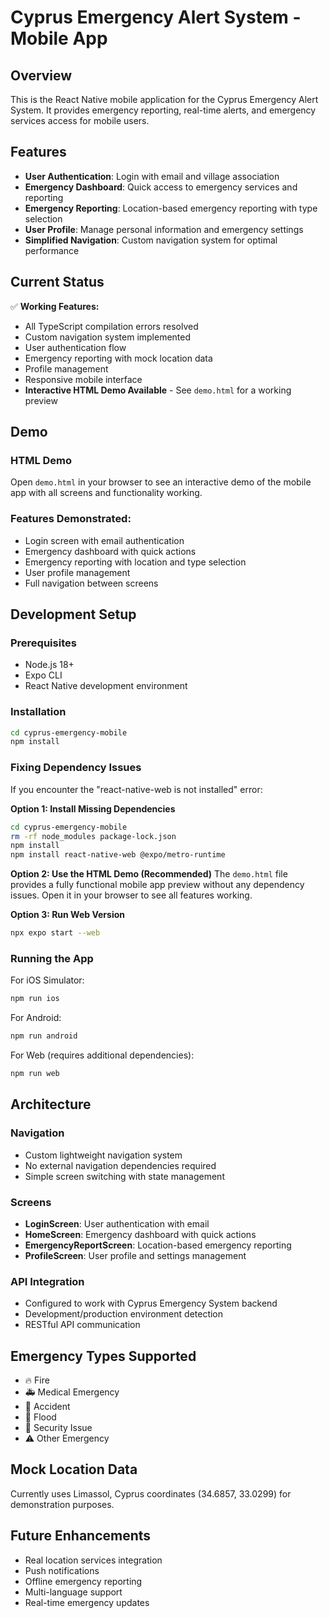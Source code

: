 # Cyprus Emergency Alert System - Mobile App

## Overview

This is the React Native mobile application for the Cyprus Emergency Alert System. It provides emergency reporting, real-time alerts, and emergency services access for mobile users.

## Features

- **User Authentication**: Login with email and village association
- **Emergency Dashboard**: Quick access to emergency services and reporting
- **Emergency Reporting**: Location-based emergency reporting with type selection
- **User Profile**: Manage personal information and emergency settings
- **Simplified Navigation**: Custom navigation system for optimal performance

## Current Status

✅ **Working Features:**
- All TypeScript compilation errors resolved
- Custom navigation system implemented
- User authentication flow
- Emergency reporting with mock location data
- Profile management
- Responsive mobile interface
- **Interactive HTML Demo Available** - See `demo.html` for a working preview

## Demo

### HTML Demo
Open `demo.html` in your browser to see an interactive demo of the mobile app with all screens and functionality working.

### Features Demonstrated:
- Login screen with email authentication
- Emergency dashboard with quick actions
- Emergency reporting with location and type selection
- User profile management
- Full navigation between screens

## Development Setup

### Prerequisites
- Node.js 18+ 
- Expo CLI
- React Native development environment

### Installation
```bash
cd cyprus-emergency-mobile
npm install
```

### Fixing Dependency Issues

If you encounter the "react-native-web is not installed" error:

**Option 1: Install Missing Dependencies**
```bash
cd cyprus-emergency-mobile
rm -rf node_modules package-lock.json
npm install
npm install react-native-web @expo/metro-runtime
```

**Option 2: Use the HTML Demo (Recommended)**
The `demo.html` file provides a fully functional mobile app preview without any dependency issues. Open it in your browser to see all features working.

**Option 3: Run Web Version**
```bash
npx expo start --web
```

### Running the App

For iOS Simulator:
```bash
npm run ios
```

For Android:
```bash
npm run android
```

For Web (requires additional dependencies):
```bash
npm run web
```

## Architecture

### Navigation
- Custom lightweight navigation system
- No external navigation dependencies required
- Simple screen switching with state management

### Screens
- **LoginScreen**: User authentication with email
- **HomeScreen**: Emergency dashboard with quick actions
- **EmergencyReportScreen**: Location-based emergency reporting
- **ProfileScreen**: User profile and settings management

### API Integration
- Configured to work with Cyprus Emergency System backend
- Development/production environment detection
- RESTful API communication

## Emergency Types Supported
- 🔥 Fire
- 🚑 Medical Emergency
- 🚗 Accident
- 🌊 Flood
- 🚨 Security Issue
- ⚠️ Other Emergency

## Mock Location Data
Currently uses Limassol, Cyprus coordinates (34.6857, 33.0299) for demonstration purposes.

## Future Enhancements
- Real location services integration
- Push notifications
- Offline emergency reporting
- Multi-language support
- Real-time emergency updates